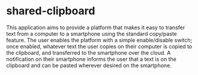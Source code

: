 # shared-clipboard
This application aims to provide a platform that makes it easy to transfer text from a computer to a smartphone using the standard copy/paste feature. The user enables the platform with a simple enable/disable switch; once enabled, whatever text the user copies on their computer is copied to the clipboard, and transferred to the smartphone over the cloud. A notification on their smartphone informs the user that a text is on the clipboard and can be pasted wherever desired on the smartphone.
